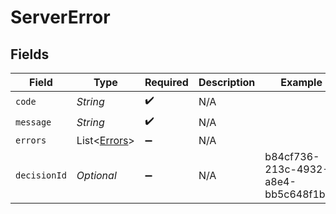 # ServerError


## Fields

| Field                                         | Type                                          | Required                                      | Description                                   | Example                                       |
| --------------------------------------------- | --------------------------------------------- | --------------------------------------------- | --------------------------------------------- | --------------------------------------------- |
| `code`                                        | *String*                                      | :heavy_check_mark:                            | N/A                                           |                                               |
| `message`                                     | *String*                                      | :heavy_check_mark:                            | N/A                                           |                                               |
| `errors`                                      | List<[Errors](../../models/shared/Errors.md)> | :heavy_minus_sign:                            | N/A                                           |                                               |
| `decisionId`                                  | *Optional<String>*                            | :heavy_minus_sign:                            | N/A                                           | b84cf736-213c-4932-a8e4-bb5c648f1b4d          |
